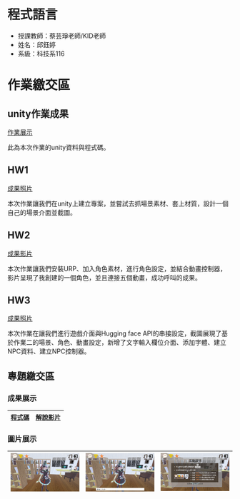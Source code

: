 # 程式語言

 - 授課教師：蔡芸琤老師/KID老師
 - 姓名：邱鈺婷
 - 系級：科技系116

# 作業繳交區
## unity作業成果
[作業展示](https://github.com/MocuAcqu/NTNU_PL_0926_homework)

此為本次作業的unity資料與程式碼。

## HW1

[成果照片](https://drive.google.com/file/d/1CVwlXwwnlaZvRfEUGnFwszrKWjIFIdE8/view?usp=sharing)

本次作業讓我們在unity上建立專案，並嘗試去抓場景素材、套上材質，設計一個自己的場景介面並截圖。

## HW2

[成果影片](https://youtu.be/gkp_M96XSqE)

本次作業讓我們安裝URP、加入角色素材，進行角色設定，並結合動畫控制器，影片呈現了我創建的一個角色，並且連接五個動畫，成功呼叫的成果。

## HW3

[成果照片](https://drive.google.com/file/d/1UHg8L2vZCrx2vsOUCPoIdFJdK8U9IY0A/view?usp=sharing)

本次作業在讓我們進行遊戲介面與Hugging face API的串接設定，截圖展現了基於作業二的場景、角色、動畫設定，新增了文字輸入欄位介面、添加字體、建立NPC資料、建立NPC控制器。

## 專題繳交區
### 成果展示
| [程式碼](https://github.com/MocuAcqu/NTNU_PL_Library) | [解說影片](https://youtu.be/Xl6CxgXtN0w) |
 |--|--|

### 圖片展示
 | ![image](莫奇1.png) | ![image](莫奇2.png) | ![image](互動說明.png) |
 |--|--|--|
